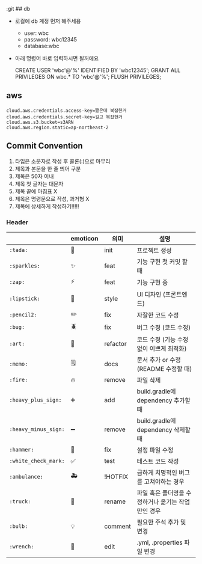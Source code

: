 :git ## db

- 로컬에 db 계정 먼저 해주세용
  - user: wbc
  - password: wbc12345
  - database:wbc
- 아래 명령어 바로 입력하시면 될꺼에요


    CREATE USER 'wbc'@'%' IDENTIFIED BY 'wbc12345';
    GRANT ALL PRIVILEGES ON wbc.* TO 'wbc'@'%';
    FLUSH PRIVILEGES;

## aws

    cloud.aws.credentials.access-key=짦은데 복잡한거
    cloud.aws.credentials.secret-key=길고 복잡한거
    cloud.aws.s3.bucket=s3ARN
    cloud.aws.region.static=ap-northeast-2

## Commit Convention
1. 타입은 소문자로 작성 후 콜론(:)으로 마무리
2. 제목과 본문을 한 줄 띄어 구분
3. 제목은 50자 이내
4. 제목 첫 글자는 대문자
5. 제목 끝에 마침표 X
6. 제목은 명령문으로 작성, 과거형 X
7. 제목에 상세하게 작성하기!!!!!

### Header
|  | emoticon | 의미  | 설명                             |
| --- |----------|-------|--------------------------------|
| `:tada:` | 🎉       | init  | 프로젝트 생성                        |
| `:sparkles:` | ✨        | feat  | 기능 구현 첫 커밋 할 때                 |
| `:zap:` | ⚡        | feat  | 기능 구현 중                        |
| `:lipstick:` | 💄       | style | UI 디자인 (프론트엔드)                 |
| `:pencil2:` | ✏️       | fix   | 자잘한 코드 수정                      |
| `:bug:` | 🪲       | fix   | 버그 수정 (코드 수정)                  |
| `:art:` | 🎨       | refactor | 코드 수정 (기능 수정 없이 이쁘게 최적화)       |
| `:memo:` | 🗒️      | docs  | 문서 추가 or 수정 (README 수정할 때)     |
| `:fire:` | 🔥       | remove | 파일 삭제                          |
| `:heavy_plus_sign:` | ➕        | add   | build.gradle에 dependency 추가할 때 |
| `:heavy_minus_sign:` | ➖        | remove | build.gradle에 dependency 삭제할 때 |
| `:hammer:` | 🔨       | fix   | 설정 파일 수정                       |
| `:white_check_mark:` | ✅        | test  | 테스트 코드 작성                      |
| `:ambulance:` | 🚑       | !HOTFIX | 급하게 치명적인 버그를 고쳐야하는 경우          |
| `:truck:` | 🚚       | rename | 파일 혹은 폴더명을 수정하거나 옮기는 작업만인 경우   |
| `:bulb:` | 💡       | comment | 필요한 주석 추가 및 변경                 |
| `:wrench:` | 🔧       | edit  | .yml, .properties 파일 변경        |